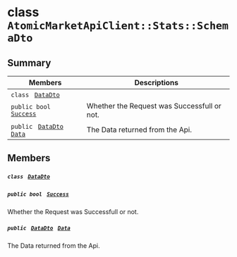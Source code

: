 # class `AtomicMarketApiClient::Stats::SchemaDto` 

## Summary

 Members                                | Descriptions                                
----------------------------------------|---------------------------------------------
`class ` [`DataDto`](AtomicMarketApiClient--Stats--SchemaDto--DataDto.md)        | 
`public bool ` [`Success`](#class_atomic_market_api_client_1_1_stats_1_1_schema_dto_1a506fb037fbb6bfe8f254c021a2c3cfac) | Whether the Request was Successfull or not.
`public ` [`DataDto`](AtomicMarketApiClient--Stats--SchemaDto--DataDto.md)` ` [`Data`](#class_atomic_market_api_client_1_1_stats_1_1_schema_dto_1a65c0779654774581967081cf3136bd84) | The Data returned from the Api.

## Members

##### `class ` [`DataDto`](AtomicMarketApiClient--Stats--SchemaDto--DataDto.md) 

##### `public bool ` [`Success`](#class_atomic_market_api_client_1_1_stats_1_1_schema_dto_1a506fb037fbb6bfe8f254c021a2c3cfac) 

Whether the Request was Successfull or not.

##### `public ` [`DataDto`](AtomicMarketApiClient--Stats--SchemaDto--DataDto.md)` ` [`Data`](#class_atomic_market_api_client_1_1_stats_1_1_schema_dto_1a65c0779654774581967081cf3136bd84) 

The Data returned from the Api.

